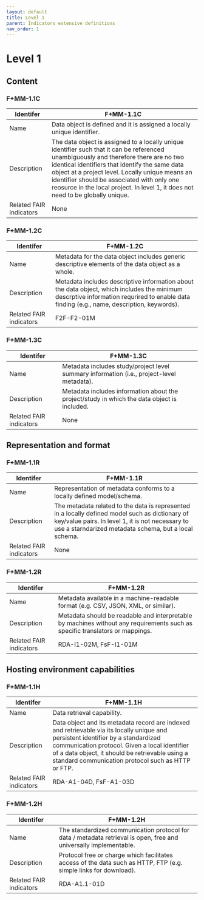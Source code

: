 ```yaml
---
layout: default
title: Level 1
parent: Indicators extensive definitions
nav_order: 1
---
```


# Level 1

## Content

### F+MM-1.1C

| Identifer | F+MM-1.1C |
| ----------| ----------|
| Name | Data object is defined and it is assigned a locally unique identifier. |
| Description | The data object is assigned to a locally unique identifier such that it can be referenced unambiguously and therefore there are no two identical identifiers that identify the same data object at a project level. Locally unique means an identifier should be associated with only one reosurce in the local project. In level 1, it does not need to be globally unique. |
| Related FAIR indicators | None |

### F+MM-1.2C

| Identifer | F+MM-1.2C |
| ----------| ----------|
| Name | Metadata for the data object includes generic descriptive elements of the data object as a whole. |
| Description | Metadata includes descriptive information about the data object, which includes the minimum descrptive information requrired to enable data finding (e.g., name, description, keywords). |
| Related FAIR indicators | F2F-F2-01M |

### F+MM-1.3C

| Identifer | F+MM-1.3C |
| ----------| ----------|
| Name | Metadata includes study/project level summary information (i.e., project-level metadata). |
| Description | Metadata includes information about the project/study in which the data object is included. |
| Related FAIR indicators | None |

## Representation and format

### F+MM-1.1R

| Identifer | F+MM-1.1R |
| ----------| ----------|
| Name | Representation of metadata conforms to a locally defined model/schema. |
| Description | The metadata related to the data is represented in a locally defined model such as dictionary of key/value pairs. In level 1, it is not necessary to use a starndarized metadata schema, but a local schema. |
| Related FAIR indicators | None |

### F+MM-1.2R

| Identifer | F+MM-1.2R |
| ----------| ----------|
| Name | Metadata available in a machine-readable format (e.g. CSV, JSON, XML, or similar). |
| Description | Metadata should be readable and interpretable by machines without any requirements such as specific translators or mappings. |
| Related FAIR indicators | RDA-I1-02M, FsF-I1-01M | 

## Hosting environment capabilities

### F+MM-1.1H

| Identifer | F+MM-1.1H |
| ----------| ----------|
| Name | Data retrieval capability. |
| Description | Data object and its metadata record are indexed and retrievable via its locally unique and persistent identifier by a standardized communication protocol. Given a local identifier of a data object, it should be retrievable using a standard communication protocol such as HTTP or FTP. |
| Related FAIR indicators | RDA-A1-04D, FsF-A1-03D |

### F+MM-1.2H

| Identifer | F+MM-1.2H |
| ----------| ----------|
| Name | The standardized communication protocol for data / metadata retrieval is open, free and universally implementable. |
| Description | Protocol free or charge which facilitates access of the data such as HTTP, FTP (e.g. simple links for download). |
| Related FAIR indicators | RDA-A1.1-01D |
